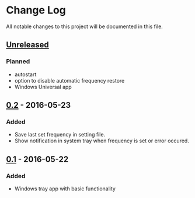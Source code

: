 # Change Log
All notable changes to this project will be documented in this file.

## [Unreleased]
### Planned
- autostart
- option to disable automatic frequency restore
- Windows Universal app

## [0.2] - 2016-05-23
### Added
- Save last set frequency in setting file.
- Show notification in system tray when frequency is set or error occured.

## [0.1] - 2016-05-22
### Added
- Windows tray app with basic functionality

[Unreleased]: https://github.com/BALEHOK/PWM/compare/v0.2...exp
[0.2]: https://github.com/BALEHOK/PWM/compare/v0.1...v0.2
[0.1]: https://github.com/BALEHOK/PWM/compare/init...v0.1
